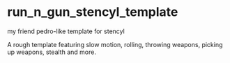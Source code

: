 # run_n_gun_stencyl_template
my friend pedro-like template for stencyl


A rough template featuring slow motion, rolling, throwing weapons, picking up weapons, stealth and more.
